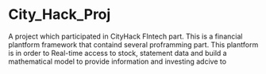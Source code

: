 # City_Hack_Proj
A project which participated in  CityHack FIntech part.
This is a financial plantform framework that containd several proframming part.
This plantform is in order to Real-time access to stock, statement data and build a mathematical model to provide information and investing adcive to
